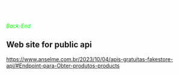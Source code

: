 <h1 style="color: #fff;">Marketplace Fake Store</h1>
<em style="color: #00ff00;">Back-End</em>

## Web site for public api
https://www.anselme.com.br/2023/10/04/apis-gratuitas-fakestore-api/#Endpoint-para-Obter-produtos-products
  
